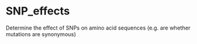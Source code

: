 # SNP_effects
Determine the effect of SNPs on amino acid sequences (e.g. are whether mutations are synonymous)
